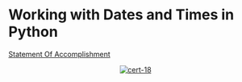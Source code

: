 # Working with Dates and Times in Python

[Statement Of Accomplishment](https://www.datacamp.com/statement-of-accomplishment/course/e3fd5ccdf542e92116feb28deb26254078ce1ce1)

 <p align='center'>
  <a href="#">
    <img src='https://github.com/mohd-faizy/CAREER-TRACK-Data-Scientist-with-Python/blob/main/_Certificates/%5BCert%5D_13_Working%20with%20Dates%20and%20Times%20in%20Python.jpg?raw=true' alt="cert-18">
  </a>
</p>
